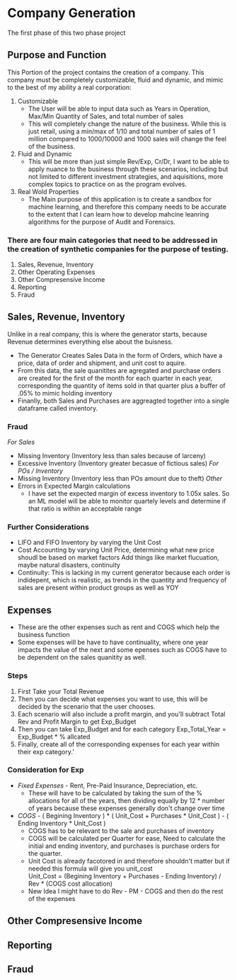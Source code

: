 # Company Generation 
The first phase of this two phase project
## Purpose and Function
This Portion of the project contains the creation of a company. This company must be completely customizable, fluid and dynamic, and mimic to the best of my ability a real corporation:
1. Customizable
   - The User will be able to input data such as Years in Operation, Max/Min Quantity of Sales, and total number of sales
   - This will completely change the nature of the business. While this is just retail, using a min/max of 1/10 and total number of sales of 1 million compared to 1000/10000 and 1000 sales
  will change the feel of the business.
2. Fluid and Dynamic
   - This will be more than just simple Rev/Exp, Cr/Dr, I want to be able to apply nuance to the business through these scenarios, including but not limited to different investment strategies,
  and aquisitions, more complex topics to practice on as the program evolves.
3. Real Wold Properties
    - The Main purpose of this application is to create a sandbox for machine learning, and therefore this company needs to be accurate to the extent that I can learn how to develop mahcine leanring
   algorithms for the purpose of Audit and Forensics. 
  
### There are four main categories that need to be addressed in the creation of synthetic companies for the purpose of testing.
1. Sales, Revenue, Inventory
2. Other Operating Expenses
3. Other Compresensive Income
4. Reporting
5. Fraud

## Sales, Revenue, Inventory
Unlike in a real company, this is where the generator starts, because Revenue determines everything else about the buisness. 
- The Generator Creates Sales Data in the form of Orders, which have a price, data of order and shipment, and unit cost to aquire.
- From this data, the sale quanitites are agregated and purchase orders are created for the first of the month for each quarter in each year, corresponding the quantity of items sold in that quarter plus a buffer of .05% to mimic holding inventory
- Finanlly, both Sales and Purchases are aggreagted together into a single dataframe called inventory.
### Fraud
*For Sales*
- Missing Inventory (Inventory less than sales because of larceny)
- Excessive Inventory (Inventory greater becasue of fictious sales)
*For POs / Inventory*
- Missing Inventory (Inventory less than POs amount due to theft)
*Other*
- Errors in Expected Margin calculations
    - I have set the expected margin of excess inventory to 1.05x sales. So an ML model will be able to monitor quartely levels and determine if that ratio is within an acceptable range
### Further Considerations
- LIFO and FIFO Inventory by varying the Unit Cost
- Cost Accounting by varying Unit Price, determining what new price shoudl be based on market factors
Add things like market flucuation, maybe natural disasters, continuity
- Continuity: This is lacking in my current generator because each order is indidepent, which is realistic, as trends in the quantity and frequency of sales are present within product groups as well as YOY

## Expenses
- These are the other expenses such as rent and COGS which help the business function
- Some expenses will be have to have continuality, where one year impacts the value of the next and some epenses such as COGS have to be dependent on the sales quanitity as well.
### Steps
1. First Take your Total Revenue
2. Then you can decide what expenses you want to use, this will be decided by the scenario that the user chooses.
3. Each scenario will also include a profit margin, and you'll subtract Total Rev and Profit Margin to get Exp_Budget
4. Then you can take Exp_Budget and for each category Exp_Total_Year = Exp_Budget * % allcated
5. Finally, create all of the corresponding expenses for each year within their exp category.'
### Consideration for Exp
- *Fixed Expenses* - Rent, Pre-Paid Insurance, Depreciation, etc.
   - These will have to be calculated by taking the sum of the % allocations for all of the years, then dividing equally by 12 * number of years because these expenses generally don't change over time
- *COGS* - ( Begining Inventory ) * ( Unit_Cost + Purchases * Unit_Cost ) - ( Ending Inventory * Unit_Cost )
   - COGS has to be relevant to the sale and purchases of inventory
   - COGS will be calculated per Quarter for ease, Need to calculate the initial and ending inventory, and purchases is purchase orders for the quarter.
   - Unit Cost is already facotored in and therefore shouldn't matter but if needed this formula will give you unit_cost \
     Unit_Cost = (Begining Inventory + Purchases - Ending Inventory) / Rev * (COGS cost allocation)
  - New Idea I might have to do Rev - PM - COGS and then do the rest of the expenses
## Other Compresensive Income
## Reporting
## Fraud
